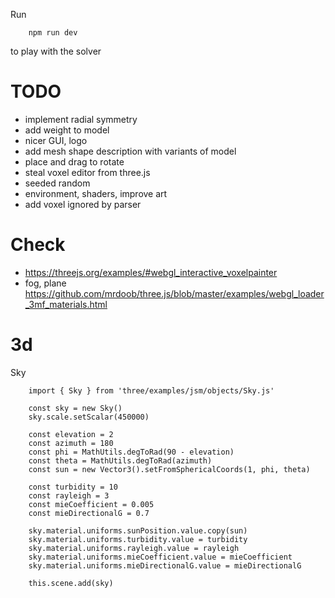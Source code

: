 Run

    	npm run dev

to play with the solver

# TODO

-   implement radial symmetry
-   add weight to model
-   nicer GUI, logo
-   add mesh shape description with variants of model
-   place and drag to rotate
-   steal voxel editor from three.js
-   seeded random
-   environment, shaders, improve art
-   add voxel ignored by parser

# Check

-   https://threejs.org/examples/#webgl_interactive_voxelpainter
-   fog, plane
    https://github.com/mrdoob/three.js/blob/master/examples/webgl_loader_3mf_materials.html

# 3d

Sky

    	import { Sky } from 'three/examples/jsm/objects/Sky.js'

    	const sky = new Sky()
    	sky.scale.setScalar(450000)

    	const elevation = 2
    	const azimuth = 180
    	const phi = MathUtils.degToRad(90 - elevation)
    	const theta = MathUtils.degToRad(azimuth)
    	const sun = new Vector3().setFromSphericalCoords(1, phi, theta)

    	const turbidity = 10
    	const rayleigh = 3
    	const mieCoefficient = 0.005
    	const mieDirectionalG = 0.7

    	sky.material.uniforms.sunPosition.value.copy(sun)
    	sky.material.uniforms.turbidity.value = turbidity
    	sky.material.uniforms.rayleigh.value = rayleigh
    	sky.material.uniforms.mieCoefficient.value = mieCoefficient
    	sky.material.uniforms.mieDirectionalG.value = mieDirectionalG

    	this.scene.add(sky)
